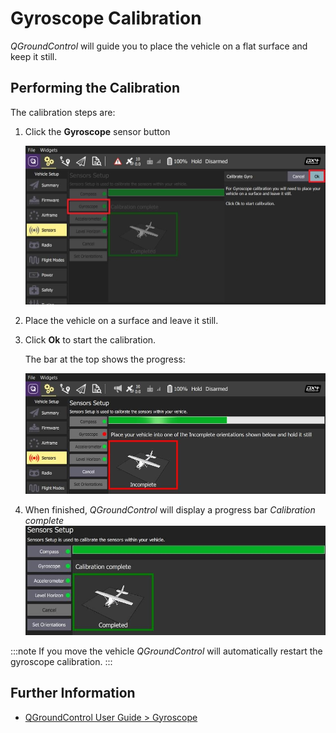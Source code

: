 # Gyroscope Calibration

_QGroundControl_ will guide you to place the vehicle on a flat surface and keep it still.

## Performing the Calibration

The calibration steps are:

1. Click the **Gyroscope** sensor button

   ![Select Gyroscope calibration PX4](../../assets/qgc/setup/sensor/gyroscope_calibrate_px4.jpg)

1. Place the vehicle on a surface and leave it still.
1. Click **Ok** to start the calibration.

   The bar at the top shows the progress:

   ![Gyro calibration in progress on PX4](../../assets/qgc/setup/sensor/gyroscope_calibrate_progress_px4.jpg)

1. When finished, _QGroundControl_ will display a progress bar _Calibration complete_
   ![Gyro calibration complete on PX4](../../assets/qgc/setup/sensor/gyroscope_calibrate_complete_px4.jpg)

:::note
If you move the vehicle _QGroundControl_ will automatically restart the gyroscope calibration.
:::

## Further Information

- [QGroundControl User Guide > Gyroscope](https://docs.qgroundcontrol.com/master/en/qgc-user-guide/setup_view/sensors_px4.html#gyroscope)
